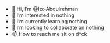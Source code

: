 - 👋 Hi, I’m @Itx-Abdulrehman
- 👀 I’m interested in nothing
- 🌱 I’m currently learning nothing
- 💞️ I’m looking to collaborate on nothing
- 📫 How to reach me sit on d*ck

<!---
Itx-Abdulrehman/Itx-Abdulrehman is a ✨ special ✨ repository because its `README.md` (this file) appears on your GitHub profile.
You can click the Preview link to take a look at your changes.
--->
